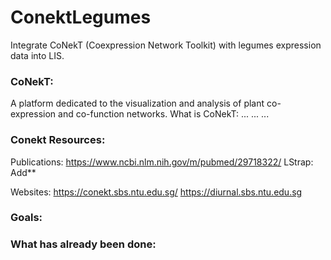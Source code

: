 # ConektLegumes
Integrate CoNekT (Coexpression Network Toolkit) with legumes expression data into LIS. 

### CoNekT:
A platform dedicated to the visualization and analysis of plant co-expression and co-function networks.
What is CoNekT: ...   ...   ...

### Conekt Resources:
Publications:
https://www.ncbi.nlm.nih.gov/m/pubmed/29718322/
LStrap: Add**

Websites:
https://conekt.sbs.ntu.edu.sg/
https://diurnal.sbs.ntu.edu.sg



### Goals:


### What has already been done:


